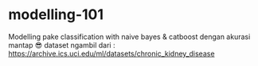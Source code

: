 # modelling-101
Modelling pake classification with naive bayes & catboost dengan akurasi mantap 😎
dataset ngambil dari : https://archive.ics.uci.edu/ml/datasets/chronic_kidney_disease

